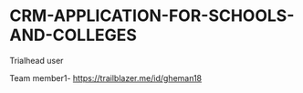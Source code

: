 # CRM-APPLICATION-FOR-SCHOOLS-AND-COLLEGES

Trialhead user

Team member1- https://trailblazer.me/id/gheman18
